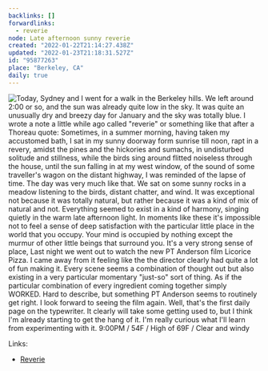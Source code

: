 ```yaml
---
backlinks: []
forwardlinks:
  - reverie
node: Late afternoon sunny reverie
created: "2022-01-22T21:14:27.438Z"
updated: "2022-01-23T21:18:31.527Z"
id: "95877263"
place: "Berkeley, CA"
daily: true
---
```


![Today, Sydney and I went for a walk in the Berkeley hills. We left around 2:00 or so, and the sun was already quite low in the sky. It was quite an unusually dry and breezy day for January and the sky was totally blue. I wrote a note a little while ago called "reverie" or something like that after a Thoreau quote: Sometimes, in a summer morning, having taken my accustomed bath, I sat in my sunny doorway form sunrise till noon, rapt in a revery, amidst the pines and the hickories and sumachs, in undisturbed solitude and stillness, while the birds sing around flitted noiseless through the house, until the sun falling in at my west window, of the sound of some traveller's wagon on the distant highway, I was reminded of the lapse of time. The day was very much like that. We sat on some sunny rocks in a meadow listening to the birds, distant chatter, and wind. It was exceptional not because it was totally natural, but rather because it was a kind of mix of natural and not. Everything seemed to exist in a kind of harmony, singing quietly in the warm late afternoon light. In moments like these it's impossible not to feel a sense of deep satisfaction with the particular little place in the world that you occupy. Your mind is occupied by nothing except the murmur of other little beings that surround you. It's a very strong sense of place, Last night we went out to watch the new PT Anderson film Licorice Pizza. I came away from it feeling like the the director clearly had quite a lot of fun making it. Every scene seems a combination of thought out but also existing in a very particular momentary "just-so" sort of thing. As if the particular combination of every ingredient coming together simply WORKED. Hard to describe, but something PT Anderson seems to routinely get right. I look forward to seeing the film again. Well, that's the first daily page on the typewriter. It clearly will take some getting used to, but I think I'm already starting to get the hang of it. I'm really curious what I'll learn from experimenting with it. 9:00PM / 54F / High of 69F / Clear and windy](images/95877263/XkmkdsBKaH-daily.webp)

Links:

- [Reverie](reverie.md)

